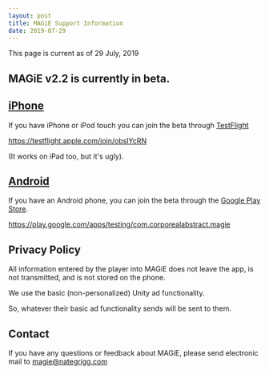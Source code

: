```yaml
---
layout: post
title: MAGiE Support Information
date: 2019-07-29
---
```


This page is current as of 29 July, 2019

## MAGiE v2.2 is currently in beta.

## [iPhone](https://testflight.apple.com/join/obsIYcRN)
If you have iPhone or iPod touch you can join the beta through [TestFlight](https://testflight.apple.com/join/obsIYcRN)

https://testflight.apple.com/join/obsIYcRN

(It works on iPad too, but it's ugly).

## [Android](https://play.google.com/apps/testing/com.corporealabstract.magie)

If you have an Android phone, you can join the beta through the [Google Play Store](https://play.google.com/apps/testing/com.corporealabstract.magie).

https://play.google.com/apps/testing/com.corporealabstract.magie

## Privacy Policy

All information entered by the player into MAGiE does not leave the app, is not transmitted, and is not stored on the phone.

We use the basic (non-personalized) Unity ad functionality.

So, whatever their basic ad functionality sends will be sent to them.

## Contact
If you have any questions or feedback about MAGiE, please send electronic mail to magie@nategrigg.com
